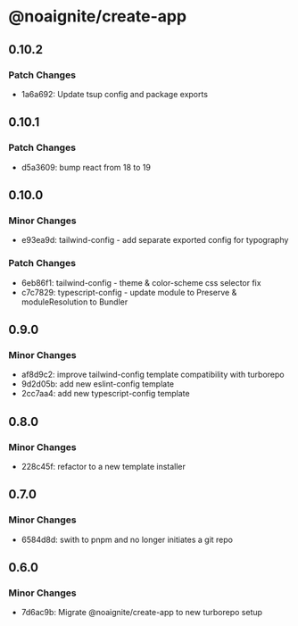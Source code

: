 # @noaignite/create-app

## 0.10.2

### Patch Changes

- 1a6a692: Update tsup config and package exports

## 0.10.1

### Patch Changes

- d5a3609: bump react from 18 to 19

## 0.10.0

### Minor Changes

- e93ea9d: tailwind-config - add separate exported config for typography

### Patch Changes

- 6eb86f1: tailwind-config - theme & color-scheme css selector fix
- c7c7829: typescript-config - update module to Preserve & moduleResolution to Bundler

## 0.9.0

### Minor Changes

- af8d9c2: improve tailwind-config template compatibility with turborepo
- 9d2d05b: add new eslint-config template
- 2cc7aa4: add new typescript-config template

## 0.8.0

### Minor Changes

- 228c45f: refactor to a new template installer

## 0.7.0

### Minor Changes

- 6584d8d: swith to pnpm and no longer initiates a git repo

## 0.6.0

### Minor Changes

- 7d6ac9b: Migrate @noaignite/create-app to new turborepo setup

